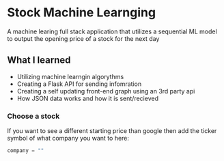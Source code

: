 # Stock Machine Learnging 
A machine learing full stack application that utilizes a sequential ML model to output the opening price of a stock for the next day 

## What I learned 
- Utilizing machine learngin algorythms
- Creating a Flask API for sending infomration 
- Creating a self updating front-end graph using an 3rd party api 
- How JSON data works and how it is sent/recieved 

### Choose a stock 
If you want to see a different starting price than google then add the ticker symbol of what company you want to here:
```Python
company = "" 
```